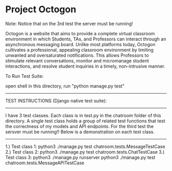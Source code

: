 # Project Octogon<br>

Note: Notice that on the 3rd test the server must be running!

Octogon is a website that aims to provide a complete virtual classroom environment in which Students, TAs, and Professors can interact through an asynchronous messaging board. Unlike most platforms today, Octogon cultivates a professional, appealing classroom environment by limiting unwanted and oversaturated notifications. This allows Professors to stimulate relevant conversations, monitor and micromanage student interactions, and resolve student inquiries in a timely, non-intrusive manner.

To Run Test Suite:

open shell in this directory,
run "python manage.py test"

*******************************************************************************************
TEST INSTRUCTIONS (Django native test suite):
*******************************************************************************************
I have 3 test classes. Each class is in test.py in the chatroom folder of this directory.
A single test class holds a group of related test functions that test the correctness of my
models and API endpoints. For the third test the sersver must be running!! Below is a 
demonstration on each test class.
*******************************************************************************************
1.) Test class 1: python3 ./manage.py test chatroom.tests.MessageTestCase
2.) Test class 2: python3 ./manage.py test chatroom.tests.ChatTestCase 
3.) Test class 3: python3 ./manage.py runserver 
                  python3 ./manage.py test chatroom.tests.MessageAPITestCase